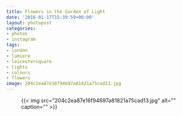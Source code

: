 ```yaml
---
title: Flowers in the Garden of Light
date: '2016-01-17T15:39:59+00:00'
layout: photopost
categories:
- photos
- instagram
tags:
- london
- lumiere
- leicestersquare
- lights
- colours
- flowers
image: 204c2ea87e16f94697a81821a75cad13.jpg
---
```


<figure class="photo photo--square">
  {{< img src="204c2ea87e16f94697a81821a75cad13.jpg" alt="" caption="" >}}

</figure>




